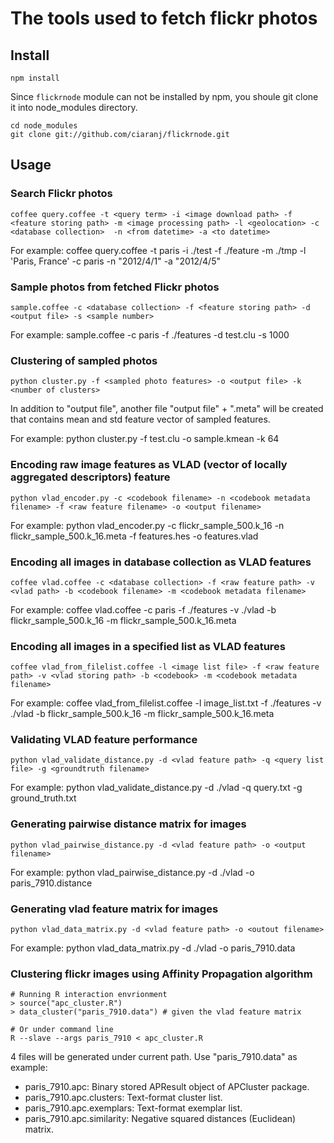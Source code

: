# The tools used to fetch flickr photos

## Install

    npm install

Since `flickrnode` module can not be installed by npm, you shoule git clone it into node_modules directory.

    cd node_modules
    git clone git://github.com/ciaranj/flickrnode.git

## Usage

### Search Flickr photos

	coffee query.coffee -t <query term> -i <image download path> -f <feature storing path> -m <image processing path> -l <geolocation> -c <database collection>  -n <from datetime> -a <to datetime>

For example:
	coffee query.coffee -t paris -i ./test -f ./feature -m ./tmp -l 'Paris, France' -c paris -n "2012/4/1" -a "2012/4/5"

### Sample photos from fetched Flickr photos

	sample.coffee -c <database collection> -f <feature storing path> -d <output file> -s <sample number>
	
For example:
	sample.coffee -c paris -f ./features -d test.clu -s 1000
	
### Clustering of sampled photos

	python cluster.py -f <sampled photo features> -o <output file> -k <number of clusters>
	
In addition to "output file", another file "output file" + ".meta" will be created that contains mean and std feature vector of sampled features.
	
For example:
	python cluster.py -f test.clu -o sample.kmean -k 64

### Encoding raw image features as VLAD (vector of locally aggregated descriptors) feature

	python vlad_encoder.py -c <codebook filename> -n <codebook metadata filename> -f <raw feature filename> -o <output filename>
	
For example:
	python vlad_encoder.py -c flickr_sample_500.k_16 -n flickr_sample_500.k_16.meta -f features.hes -o features.vlad

### Encoding all images in database collection as VLAD features

	coffee vlad.coffee -c <database collection> -f <raw feature path> -v <vlad path> -b <codebook filename> -m <codebook metadata filename>

For example:
	coffee vlad.coffee -c paris -f ./features -v ./vlad -b flickr_sample_500.k_16 -m flickr_sample_500.k_16.meta

### Encoding all images in a specified list as VLAD features

	coffee vlad_from_filelist.coffee -l <image list file> -f <raw feature path> -v <vlad storing path> -b <codebook> -m <codebook metadata filename>

For example:
	coffee vlad_from_filelist.coffee -l image_list.txt -f ./features -v ./vlad -b flickr_sample_500.k_16 -m flickr_sample_500.k_16.meta
	
### Validating VLAD feature performance

	python vlad_validate_distance.py -d <vlad feature path> -q <query list file> -g <groundtruth filename>

For example:
	python vlad_validate_distance.py -d ./vlad -q query.txt -g ground_truth.txt

### Generating pairwise distance matrix for images

	python vlad_pairwise_distance.py -d <vlad feature path> -o <output filename>

For example:
	python vlad_pairwise_distance.py -d ./vlad -o paris_7910.distance

### Generating vlad feature matrix for images

	python vlad_data_matrix.py -d <vlad feature path> -o <outout filename>

For example:
	python vlad_data_matrix.py -d ./vlad -o paris_7910.data

### Clustering flickr images using Affinity Propagation algorithm

	# Running R interaction envrionment
	> source("apc_cluster.R")
	> data_cluster("paris_7910.data") # given the vlad feature matrix

	# Or under command line
	R --slave --args paris_7910 < apc_cluster.R

4 files will be generated under current path. Use "paris_7910.data" as example:

* paris_7910.apc: Binary stored APResult object of APCluster package.
* paris_7910.apc.clusters: Text-format cluster list.
* paris_7910.apc.exemplars: Text-format exemplar list.
* paris_7910.apc.similarity: Negative squared distances (Euclidean) matrix.

	